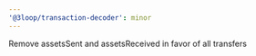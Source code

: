 ```yaml
---
'@3loop/transaction-decoder': minor
---
```


Remove assetsSent and assetsReceived in favor of all transfers
